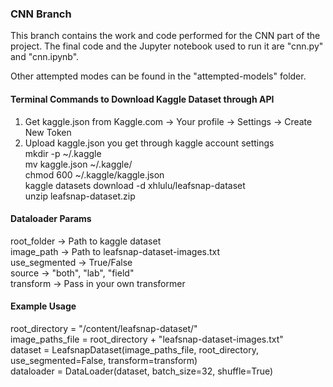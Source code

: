### CNN Branch
This branch contains the work and code performed for the CNN part of the project. The final code and the Jupyter notebook used to run it are "cnn.py" and "cnn.ipynb". 

Other attempted modes can be found in the "attempted-models" folder.

#### Terminal Commands to Download Kaggle Dataset through API
1) Get kaggle.json from Kaggle.com -> Your profile -> Settings -> Create New Token <br/>
2) Upload kaggle.json you get through kaggle account settings <br/>
mkdir -p ~/.kaggle <br/>
mv kaggle.json ~/.kaggle/ <br/> 
chmod 600 ~/.kaggle/kaggle.json <br/>
kaggle datasets download -d xhlulu/leafsnap-dataset <br/>
unzip leafsnap-dataset.zip <br/>

#### Dataloader Params
root_folder -> Path to kaggle dataset <br/>
image_path -> Path to leafsnap-dataset-images.txt <br/>
use_segmented -> True/False <br/>
source -> "both", "lab", "field" <br/> 
transform -> Pass in your own transformer <br/>

#### Example Usage
root_directory = "/content/leafsnap-dataset/" <br/>
image_paths_file = root_directory + "leafsnap-dataset-images.txt" <br/>
dataset = LeafsnapDataset(image_paths_file, root_directory, use_segmented=False, transform=transform) <br/>
dataloader = DataLoader(dataset, batch_size=32, shuffle=True) <br/>
